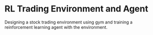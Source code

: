 # RL Trading Environment and Agent
Designing a stock trading environment using gym and training a reinforcement learning agent with the environment.
